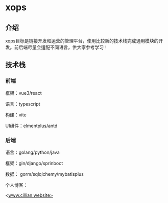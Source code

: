 # xops

## 介绍

xops目标是链接开发和运营的管理平台，使用比较新的技术栈完成通用模块的开发。前后端尽量会适配不同语言，供大家参考学习！

## 技术栈

### 前端

框架：vue3/react

语言：typescript

构建：vite

UI组件：elmentplus/antd

### 后端

语言：golang/python/java

框架：gin/django/sprinboot

数据： gorm/sqlqlchemy/mybatisplus




个人博客：

<www.cillian.website>

